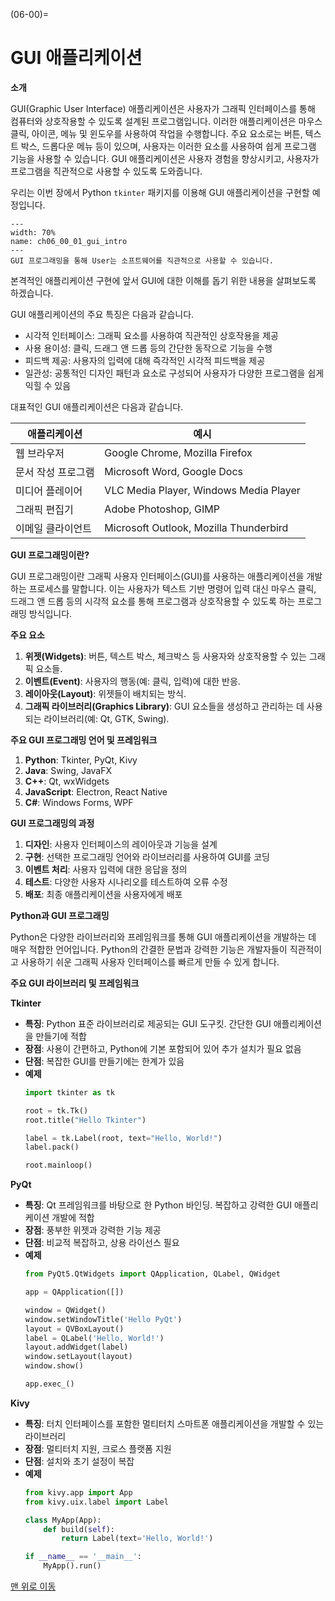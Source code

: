 (06-00)=
# GUI 애플리케이션

**소개**

GUI(Graphic User Interface) 애플리케이션은 사용자가 그래픽 인터페이스를 통해 컴퓨터와 상호작용할 수 있도록 설계된 프로그램입니다. 이러한 애플리케이션은 마우스 클릭, 아이콘, 메뉴 및 윈도우를 사용하여 작업을 수행합니다. 주요 요소로는 버튼, 텍스트 박스, 드롭다운 메뉴 등이 있으며, 사용자는 이러한 요소를 사용하여 쉽게 프로그램 기능을 사용할 수 있습니다. GUI 애플리케이션은 사용자 경험을 향상시키고, 사용자가 프로그램을 직관적으로 사용할 수 있도록 도와줍니다.

우리는 이번 장에서 Python `tkinter` 패키지를 이용해 GUI 애플리케이션을 구현할 예정입니다.

```{figure} ../imgs/chap_06/ch06_00_01_gui_intro.webp
---
width: 70%
name: ch06_00_01_gui_intro
---
GUI 프로그래밍을 통해 User는 소프트웨어를 직관적으로 사용할 수 있습니다.
```

본격적인 애플리케이션 구현에 앞서 GUI에 대한 이해를 돕기 위한 내용을 살펴보도록 하겠습니다.

GUI 애플리케이션의 주요 특징은 다음과 같습니다.

- 시각적 인터페이스: 그래픽 요소를 사용하여 직관적인 상호작용을 제공
- 사용 용이성: 클릭, 드래그 앤 드롭 등의 간단한 동작으로 기능을 수행
- 피드백 제공: 사용자의 입력에 대해 즉각적인 시각적 피드백을 제공
- 일관성: 공통적인 디자인 패턴과 요소로 구성되어 사용자가 다양한 프로그램을 쉽게 익힐 수 있음

대표적인 GUI 애플리케이션은 다음과 같습니다.

| 애플리케이션          | 예시                                         |
|----------------------|---------------------------------------------|
| 웹 브라우저           | Google Chrome, Mozilla Firefox               |
| 문서 작성 프로그램    | Microsoft Word, Google Docs                  |
| 미디어 플레이어       | VLC Media Player, Windows Media Player       |
| 그래픽 편집기         | Adobe Photoshop, GIMP                        |
| 이메일 클라이언트     | Microsoft Outlook, Mozilla Thunderbird       |


**GUI 프로그래밍이란?**

GUI 프로그래밍이란 그래픽 사용자 인터페이스(GUI)를 사용하는 애플리케이션을 개발하는 프로세스를 말합니다. 이는 사용자가 텍스트 기반 명령어 입력 대신 마우스 클릭, 드래그 앤 드롭 등의 시각적 요소를 통해 프로그램과 상호작용할 수 있도록 하는 프로그래밍 방식입니다.

**주요 요소**
1. **위젯(Widgets)**: 버튼, 텍스트 박스, 체크박스 등 사용자와 상호작용할 수 있는 그래픽 요소들.
2. **이벤트(Event)**: 사용자의 행동(예: 클릭, 입력)에 대한 반응.
3. **레이아웃(Layout)**: 위젯들이 배치되는 방식.
4. **그래픽 라이브러리(Graphics Library)**: GUI 요소들을 생성하고 관리하는 데 사용되는 라이브러리(예: Qt, GTK, Swing).

**주요 GUI 프로그래밍 언어 및 프레임워크**
1. **Python**: Tkinter, PyQt, Kivy
2. **Java**: Swing, JavaFX
3. **C++**: Qt, wxWidgets
4. **JavaScript**: Electron, React Native
5. **C#**: Windows Forms, WPF

**GUI 프로그래밍의 과정**
1. **디자인**: 사용자 인터페이스의 레이아웃과 기능을 설계
2. **구현**: 선택한 프로그래밍 언어와 라이브러리를 사용하여 GUI를 코딩
3. **이벤트 처리**: 사용자 입력에 대한 응답을 정의
4. **테스트**: 다양한 사용자 시나리오를 테스트하여 오류 수정
5. **배포**: 최종 애플리케이션을 사용자에게 배포

**Python과 GUI 프로그래밍**

Python은 다양한 라이브러리와 프레임워크를 통해 GUI 애플리케이션을 개발하는 데 매우 적합한 언어입니다. Python의 간결한 문법과 강력한 기능은 개발자들이 직관적이고 사용하기 쉬운 그래픽 사용자 인터페이스를 빠르게 만들 수 있게 합니다.

**주요 GUI 라이브러리 및 프레임워크**

**Tkinter**
- **특징**: Python 표준 라이브러리로 제공되는 GUI 도구킷. 간단한 GUI 애플리케이션을 만들기에 적합
- **장점**: 사용이 간편하고, Python에 기본 포함되어 있어 추가 설치가 필요 없음
- **단점**: 복잡한 GUI를 만들기에는 한계가 있음
- **예제**
  ```python
  import tkinter as tk

  root = tk.Tk()
  root.title("Hello Tkinter")

  label = tk.Label(root, text="Hello, World!")
  label.pack()

  root.mainloop()
  ```

**PyQt**
- **특징**: Qt 프레임워크를 바탕으로 한 Python 바인딩. 복잡하고 강력한 GUI 애플리케이션 개발에 적합
- **장점**: 풍부한 위젯과 강력한 기능 제공
- **단점**: 비교적 복잡하고, 상용 라이선스 필요
- **예제**
    ```python
    from PyQt5.QtWidgets import QApplication, QLabel, QWidget

    app = QApplication([])

    window = QWidget()
    window.setWindowTitle('Hello PyQt')
    layout = QVBoxLayout()
    label = QLabel('Hello, World!')
    layout.addWidget(label)
    window.setLayout(layout)
    window.show()

    app.exec_()
    ```

**Kivy**

- **특징**: 터치 인터페이스를 포함한 멀티터치 스마트폰 애플리케이션을 개발할 수 있는 라이브러리
- **장점**: 멀티터치 지원, 크로스 플랫폼 지원
- **단점**: 설치와 초기 설정이 복잡
- **예제**
    ```python
    from kivy.app import App
    from kivy.uix.label import Label

    class MyApp(App):
        def build(self):
            return Label(text='Hello, World!')

    if __name__ == '__main__':
        MyApp().run()
    ```

[맨 위로 이동](06-00)